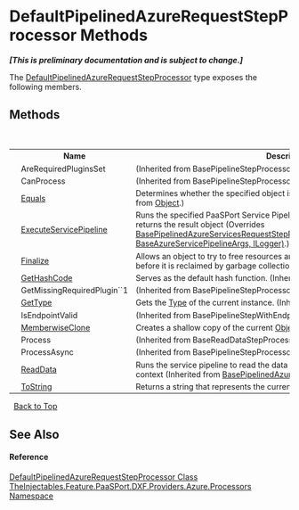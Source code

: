 # DefaultPipelinedAzureRequestStepProcessor Methods
 _**\[This is preliminary documentation and is subject to change.\]**_

The <a href="5807ff1c-9e89-c10f-e3d1-ba4b1181a69a">DefaultPipelinedAzureRequestStepProcessor</a> type exposes the following members.


## Methods
&nbsp;<table><tr><th></th><th>Name</th><th>Description</th></tr><tr><td>![Protected method](media/protmethod.gif "Protected method")</td><td>AreRequiredPluginsSet</td><td> (Inherited from BasePipelineStepProcessor.)</td></tr><tr><td>![Public method](media/pubmethod.gif "Public method")</td><td>CanProcess</td><td> (Inherited from BasePipelineStepProcessor.)</td></tr><tr><td>![Public method](media/pubmethod.gif "Public method")</td><td><a href="http://msdn2.microsoft.com/en-us/library/bsc2ak47" target="_blank">Equals</a></td><td>
Determines whether the specified object is equal to the current object.
 (Inherited from <a href="http://msdn2.microsoft.com/en-us/library/e5kfa45b" target="_blank">Object</a>.)</td></tr><tr><td>![Protected method](media/protmethod.gif "Protected method")</td><td><a href="b1e7c147-ddd8-5b80-87c4-8b11dea26938">ExecuteServicePipeline</a></td><td>
Runs the specified PaaSPort Service Pipeline using the specified arguments and returns the  result object
 (Overrides <a href="83db5f7f-1323-9464-b503-25aa89442c09">BasePipelinedAzureServicesRequestStepProcessor.ExecuteServicePipeline(String, BaseAzureServicePipelineArgs, ILogger)</a>.)</td></tr><tr><td>![Protected method](media/protmethod.gif "Protected method")</td><td><a href="http://msdn2.microsoft.com/en-us/library/4k87zsw7" target="_blank">Finalize</a></td><td>
Allows an object to try to free resources and perform other cleanup operations before it is reclaimed by garbage collection.
 (Inherited from <a href="http://msdn2.microsoft.com/en-us/library/e5kfa45b" target="_blank">Object</a>.)</td></tr><tr><td>![Public method](media/pubmethod.gif "Public method")</td><td><a href="http://msdn2.microsoft.com/en-us/library/zdee4b3y" target="_blank">GetHashCode</a></td><td>
Serves as the default hash function.
 (Inherited from <a href="http://msdn2.microsoft.com/en-us/library/e5kfa45b" target="_blank">Object</a>.)</td></tr><tr><td>![Protected method](media/protmethod.gif "Protected method")</td><td>GetMissingRequiredPlugin``1</td><td> (Inherited from BasePipelineStepProcessor.)</td></tr><tr><td>![Public method](media/pubmethod.gif "Public method")</td><td><a href="http://msdn2.microsoft.com/en-us/library/dfwy45w9" target="_blank">GetType</a></td><td>
Gets the <a href="http://msdn2.microsoft.com/en-us/library/42892f65" target="_blank">Type</a> of the current instance.
 (Inherited from <a href="http://msdn2.microsoft.com/en-us/library/e5kfa45b" target="_blank">Object</a>.)</td></tr><tr><td>![Protected method](media/protmethod.gif "Protected method")</td><td>IsEndpointValid</td><td> (Inherited from BasePipelineStepWithEndpointsProcessor.)</td></tr><tr><td>![Protected method](media/protmethod.gif "Protected method")</td><td><a href="http://msdn2.microsoft.com/en-us/library/57ctke0a" target="_blank">MemberwiseClone</a></td><td>
Creates a shallow copy of the current <a href="http://msdn2.microsoft.com/en-us/library/e5kfa45b" target="_blank">Object</a>.
 (Inherited from <a href="http://msdn2.microsoft.com/en-us/library/e5kfa45b" target="_blank">Object</a>.)</td></tr><tr><td>![Public method](media/pubmethod.gif "Public method")</td><td>Process</td><td> (Inherited from BaseReadDataStepProcessor.)</td></tr><tr><td>![Public method](media/pubmethod.gif "Public method")</td><td>ProcessAsync</td><td> (Inherited from BasePipelineStepProcessor.)</td></tr><tr><td>![Protected method](media/protmethod.gif "Protected method")</td><td><a href="0c0a1a77-dac1-fe5b-089f-80f09d248ea9">ReadData</a></td><td>
Runs the service pipeline to read the data and then adds the result to the pipeline context
 (Inherited from <a href="405abf7e-4b19-5ca3-3f38-95e730cc923b">BasePipelinedAzureServicesRequestStepProcessor</a>.)</td></tr><tr><td>![Public method](media/pubmethod.gif "Public method")</td><td><a href="http://msdn2.microsoft.com/en-us/library/7bxwbwt2" target="_blank">ToString</a></td><td>
Returns a string that represents the current object.
 (Inherited from <a href="http://msdn2.microsoft.com/en-us/library/e5kfa45b" target="_blank">Object</a>.)</td></tr></table>&nbsp;
<a href="#defaultpipelinedazurerequeststepprocessor-methods">Back to Top</a>

## See Also


#### Reference
<a href="5807ff1c-9e89-c10f-e3d1-ba4b1181a69a">DefaultPipelinedAzureRequestStepProcessor Class</a><br /><a href="6c39029b-3f10-96e8-3870-29c3ae879e04">TheInjectables.Feature.PaaSPort.DXF.Providers.Azure.Processors Namespace</a><br />